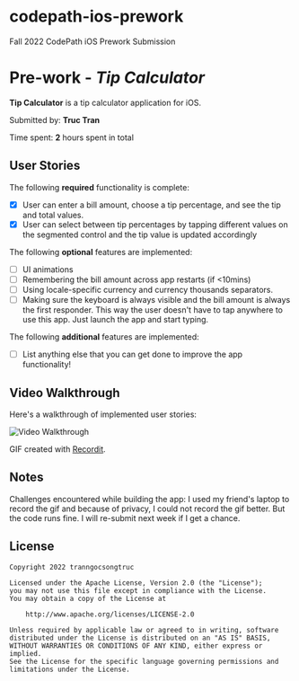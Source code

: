 # codepath-ios-prework
Fall 2022 CodePath iOS Prework Submission
# Pre-work - *Tip Calculator*

**Tip Calculator** is a tip calculator application for iOS.

Submitted by: **Truc Tran**

Time spent: **2** hours spent in total

## User Stories

The following **required** functionality is complete:

* [x] User can enter a bill amount, choose a tip percentage, and see the tip and total values.
* [x] User can select between tip percentages by tapping different values on the segmented control and the tip value is updated accordingly

The following **optional** features are implemented:

* [ ] UI animations
* [ ] Remembering the bill amount across app restarts (if <10mins)
* [ ] Using locale-specific currency and currency thousands separators.
* [ ] Making sure the keyboard is always visible and the bill amount is always the first responder. This way the user doesn't have to tap anywhere to use this app. Just launch the app and start typing.

The following **additional** features are implemented:

- [ ] List anything else that you can get done to improve the app functionality!

## Video Walkthrough

Here's a walkthrough of implemented user stories:

<img src='[http://i.imgur.com/link/to/your/gif/file.gif](http://g.recordit.co/IMBted76jX.gif
)' title='Video Walkthrough' width='' alt='Video Walkthrough' />

GIF created with [Recordit](https://recordit.co/).

## Notes

Challenges encountered while building the app: I used my friend's laptop to record the gif and because of privacy, I could not record the gif better. But the code runs fine. I will re-submit next week if I get a chance.

## License

    Copyright 2022 tranngocsongtruc

    Licensed under the Apache License, Version 2.0 (the "License");
    you may not use this file except in compliance with the License.
    You may obtain a copy of the License at

        http://www.apache.org/licenses/LICENSE-2.0

    Unless required by applicable law or agreed to in writing, software
    distributed under the License is distributed on an "AS IS" BASIS,
    WITHOUT WARRANTIES OR CONDITIONS OF ANY KIND, either express or implied.
    See the License for the specific language governing permissions and
    limitations under the License.

